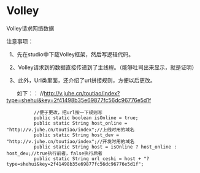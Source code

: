 # Volley
Volley请求网络数据

注意事项：

    1、先在studio中下载Volley框架，然后写逻辑代码。
    
    2、Volley请求到的数据直接传递到了主线程。（能够吐司出来显示，就是证明）
    
    3、此外，Url类里面，还介绍了url拼接规则，方便以后更改。
    
        如下：：
              //http://v.juhe.cn/toutiao/index?type=shehui&key=2f41498b35e69877fc56dc96776e5d1f

              //便于更改，把url按一下规则写
              public static boolean isOnline = true;
              public static String host_online = "http://v.juhe.cn/toutiao/index";//上线时用的域名
              public static String host_dev = "http://v.juhe.cn/toutiao/index";//开发时用的域名
              public static String host = isOnline ? host_online : host_dev;//true执行前者，false执行后者
              public static String url_ceshi = host + "?type=shehui&key=2f41498b35e69877fc56dc96776e5d1f";
